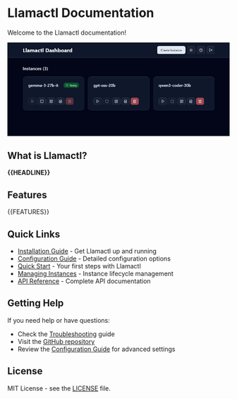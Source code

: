 # Llamactl Documentation

Welcome to the Llamactl documentation!  

![Dashboard Screenshot](images/dashboard.png)

## What is Llamactl?

**{{HEADLINE}}**

## Features

{{FEATURES}}  

## Quick Links

- [Installation Guide](getting-started/installation.md) - Get Llamactl up and running
- [Configuration Guide](getting-started/configuration.md) - Detailed configuration options
- [Quick Start](getting-started/quick-start.md) - Your first steps with Llamactl
- [Managing Instances](user-guide/managing-instances.md) - Instance lifecycle management
- [API Reference](user-guide/api-reference.md) - Complete API documentation


## Getting Help

If you need help or have questions:

- Check the [Troubleshooting](user-guide/troubleshooting.md) guide
- Visit the [GitHub repository](https://github.com/lordmathis/llamactl)
- Review the [Configuration Guide](getting-started/configuration.md) for advanced settings

## License

MIT License - see the [LICENSE](https://github.com/lordmathis/llamactl/blob/main/LICENSE) file.
